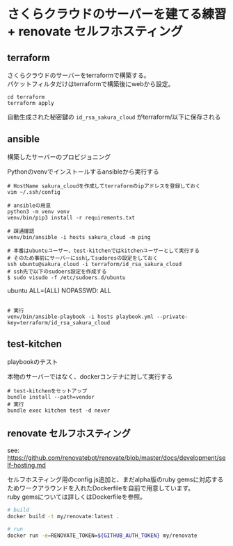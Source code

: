 # さくらクラウドのサーバーを建てる練習 + renovate セルフホスティング
## terraform
さくらクラウドのサーバーをterraformで構築する。  
パケットフィルタだけはterraformで構築後にwebから設定。

```
cd terraform
terraform apply
```

自動生成された秘密鍵の `id_rsa_sakura_cloud` がterraform/以下に保存される

## ansible
構築したサーバーのプロビジョニング

Pythonのvenvでインストールするansibleから実行する

```
# HostName sakura_cloudを作成してterraformのipアドレスを登録しておく
vim ~/.ssh/config

# ansibleの用意
python3 -m venv venv
venv/bin/pip3 install -r requirements.txt

# 疎通確認
venv/bin/ansible -i hosts sakura_cloud -m ping

# 本番はubuntuユーザー、test-kitchenではkitchenユーザーとして実行する
# そのため事前にサーバーにsshしてsudoresの設定をしておく
ssh ubuntu@sakura_cloud -i terraform/id_rsa_sakura_cloud
# ssh先で以下のsudoers設定を作成する
$ sudo visudo -f /etc/sudoers.d/ubuntu
```
ubuntu	ALL=(ALL) NOPASSWD: ALL
```

# 実行
venv/bin/ansible-playbook -i hosts playbook.yml --private-key=terraform/id_rsa_sakura_cloud
```

## test-kitchen
playbookのテスト

本物のサーバーではなく、dockerコンテナに対して実行する

```
# test-kitchenをセットアップ
bundle install --path=vendor
# 実行
bundle exec kitchen test -d never
```

## renovate セルフホスティング
see: https://github.com/renovatebot/renovate/blob/master/docs/development/self-hosting.md

セルフホスティング用のconfig.js追加と、まだalpha版のruby gemsに対応するためワークアラウンドを入れたDockerfileを自前で用意しています。  
ruby gemsについては詳しくはDockerfileを参照。

```bash
# build
docker build -t my/renovate:latest .

# run
docker run -e=RENOVATE_TOKEN=${GITHUB_AUTH_TOKEN} my/renovate
```